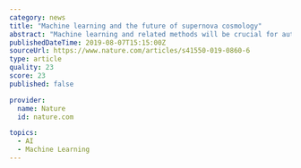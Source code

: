 ```yaml
---
category: news
title: "Machine learning and the future of supernova cosmology"
abstract: "Machine learning and related methods will be crucial for automatically classifying transients as they happen in order to best allocate follow-up resources. Such techniques cannot be used off the shelf, but must be developed by the community as a whole."
publishedDateTime: 2019-08-07T15:15:00Z
sourceUrl: https://www.nature.com/articles/s41550-019-0860-6
type: article
quality: 23
score: 23
published: false

provider:
  name: Nature
  id: nature.com

topics:
  - AI
  - Machine Learning
---
```

